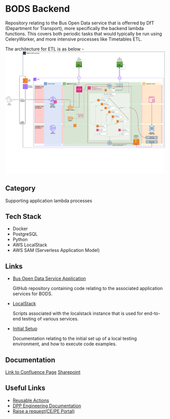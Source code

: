 # BODS Backend

Repository relating to the Bus Open Data service that is offerred by DfT (Department for Transport), more specifically the backend lambda functions. 
This covers both periodic tasks that would typically be run using CeleryWorker, and more intensive processes like Timetables ETL.

The architecture for ETL is as below -
![Timetables ETL Refactor](./docs/images/etl_refactor_stepfunctions.drawio.png)

## Category

Supporting application lambda processes

## Tech Stack
 - Docker
 - PostgreSQL
 - Python
 - AWS LocalStack
 - AWS SAM (Serverless Application Model)

## Links
- [Bus Open Data Service Application](https://github.com/department-for-transport-BODS/bods)

  GitHub repository containing code relating to the associated application services for BODS.

- [LocalStack](./localstack/)

  Scripts associated with the localstack instance that is used for end-to-end testing of various services.

- [Initial Setup](./docs/setup.md)

  Documentation relating to the initial set up of a local testing environment, and how to execute code examples.

## Documentation

[Link to Confluence Page](https://kpmgengineering.atlassian.net/wiki/spaces/BODS/overview?homepageId=393576772)
[Sharepoint](https://kpmgoneuk.sharepoint.com/sites/GB-Bus_Open_Data_service)

## Useful Links

 - [Reusable Actions](https://github.com/KPMG-UK/pcoe-eng-github-actions-library)
 - [DPP Engineering Documentation](https://kpmgengineering.atlassian.net/wiki/spaces/DPPENG/overview?homepageId=352288946)
 - [Raise a request(CE/PE Portal)](https://kpmgengineering.atlassian.net/servicedesk/customer/portal/1/group/-1)
